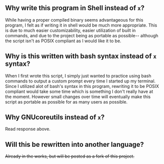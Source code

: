 
## Why write this program in Shell instead of `x`?

While having a proper compiled binary seems advantageous for this program,
I felt as if writing it in shell would be much more appropriate. This is due
to much easier customizability, easier utilization of built in commands, and
due to the project being as portable as possible-- although the script isn't
as POSIX compliant as I would like it to be.

## Why is this written with bash syntax instead of `x` syntax?

When I first wrote this script, I simply just wanted to practice using bash commands to output a custom
prompt every time I started up my terminal. Since I utilized alot of bash's syntax in this program, rewriting
it to be POSIX compliant would take some time which is something I don't really have at the moment. However 
small changes over time will eventually make this script as portable as possible for as many users as possible.

## Why GNUcoreutils instead of `x`?

Read response above.

## Will this be rewritten into another language?

~~Already in the works, but will be posted as a fork of this project.~~


